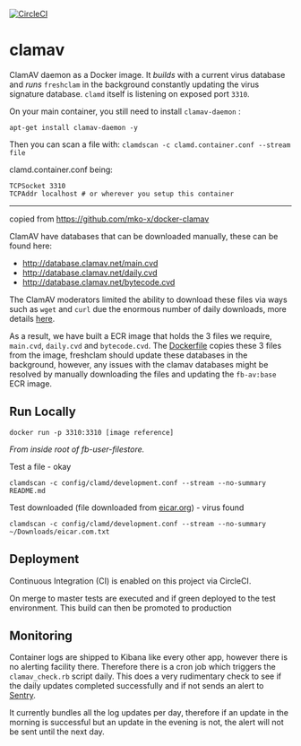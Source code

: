 [![CircleCI](https://circleci.com/gh/ministryofjustice/clamav/tree/main.svg?style=svg)](https://circleci.com/gh/ministryofjustice/clamav/tree/main)

# clamav

ClamAV daemon as a Docker image. It *builds* with a current virus database and
*runs* `freshclam` in the background constantly updating the virus signature database. `clamd` itself
is listening on exposed port `3310`.

On your main container, you still need to install `clamav-daemon` :

`apt-get install clamav-daemon -y`

Then you can scan a file with: `clamdscan -c clamd.container.conf --stream file`

clamd.container.conf being:
```
TCPSocket 3310
TCPAddr localhost # or wherever you setup this container
```

---

copied from https://github.com/mko-x/docker-clamav

ClamAV have databases that can be downloaded manually, these can be found here:
- http://database.clamav.net/main.cvd
- http://database.clamav.net/daily.cvd
- http://database.clamav.net/bytecode.cvd

The ClamAV moderators limited the ability to download these files via ways such as `wget` and `curl` due the enormous number of daily downloads, more details [here](https://www.mail-archive.com/clamav-users@lists.clamav.net/msg49810.html).

As a result, we have built a ECR image that holds the 3 files we require, `main.cvd`, `daily.cvd` and `bytecode.cvd`.
The [Dockerfile](Dockerfile) copies these 3 files from the image, freshclam should update these databases in the background, however, any issues with the clamav databases might be resolved by manually downloading the files and updating the `fb-av:base` ECR image.

## Run Locally
`docker run -p 3310:3310 [image reference]`

*From inside root of fb-user-filestore.*

Test a file - okay

`clamdscan -c config/clamd/development.conf --stream --no-summary README.md`

Test downloaded (file downloaded from [eicar.org](https://www.eicar.org/)) - virus found

`clamdscan -c config/clamd/development.conf --stream --no-summary ~/Downloads/eicar.com.txt`

## Deployment

Continuous Integration (CI) is enabled on this project via CircleCI.

On merge to master tests are executed and if green deployed to the test environment. This build can then be promoted to production

## Monitoring

Container logs are shipped to Kibana like every other app, however there is no alerting facility there. Therefore there is a cron job which triggers the `clamav_check.rb` script daily. This does a very rudimentary check to see if the daily updates completed successfully and if not sends an alert to [Sentry](https://sentry.service.dsd.io/).

It currently bundles all the log updates per day, therefore if an update in the morning is successful but an update in the evening is not, the alert will not be sent until the next day.
